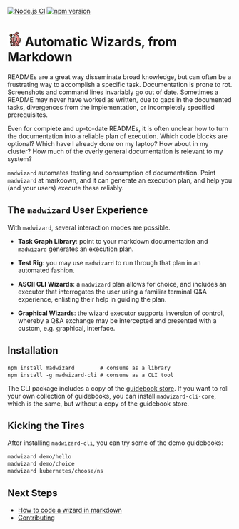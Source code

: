 [![Node.js CI](https://github.com/guidebooks/madwizard/actions/workflows/test.yml/badge.svg)](https://github.com/guidebooks/madwizard/actions/workflows/test.yml) [![npm version](https://badge.fury.io/js/madwizard.svg)](https://badge.fury.io/js/madwizard)

# <img src=".github/madwizard.gif" title="madwizard" height="32"> Automatic Wizards, from Markdown

READMEs are a great way disseminate broad knowledge, but can often be
a frustrating way to accomplish a specific task. Documentation is
prone to rot. Screenshots and command lines invariably go out of
date. Sometimes a README may never have worked as written, due to gaps
in the documented tasks, divergences from the implementation, or
incompletely specified prerequisites.

Even for complete and up-to-date READMEs, it is often unclear how to
turn the documentation into a reliable plan of execution. Which code
blocks are optional? Which have I already done on my laptop? How
about in my cluster? How much of the overly general documentation is
relevant to my system?

`madwizard` automates testing and consumption of documentation. Point
`madwizard` at markdown, and it can generate an execution plan, and
help you (and your users) execute these reliably.

## The `madwizard` User Experience

With `madwizard`, several interaction modes are possible.

- **Task Graph Library**: point to your markdown documentation and
  `madwizard` generates an execution plan.

- **Test Rig**: you may use `madwizard` to run through that plan in an
  automated fashion.

- **ASCII CLI Wizards**: a `madwizard` plan allows for choice, and
  includes an executor that interrogates the user using a familiar
  terminal Q&A experience, enlisting their help in guiding the plan.

- **Graphical Wizards**: the wizard executor supports inversion of
  control, whereby a Q&A exchange may be intercepted and presented
  with a custom, e.g. graphical, interface.

## Installation

```shell
npm install madwizard        # consume as a library
npm install -g madwizard-cli # consume as a CLI tool
```

The CLI package includes a copy of the [guidebook
store](https://github.com/guidebooks/store). If you want to roll your
own collection of guidebooks, you can install `madwizard-cli-core`,
which is the same, but without a copy of the guidebook store.

## Kicking the Tires

After installing `madwizard-cli`, you can try some of the demo guidebooks:

```shell
madwizard demo/hello
madwizard demo/choice
madwizard kubernetes/choose/ns
```

## Next Steps

- [How to code a wizard in markdown](./docs/markdown#readme)
- [Contributing](./docs/dev#readme)
